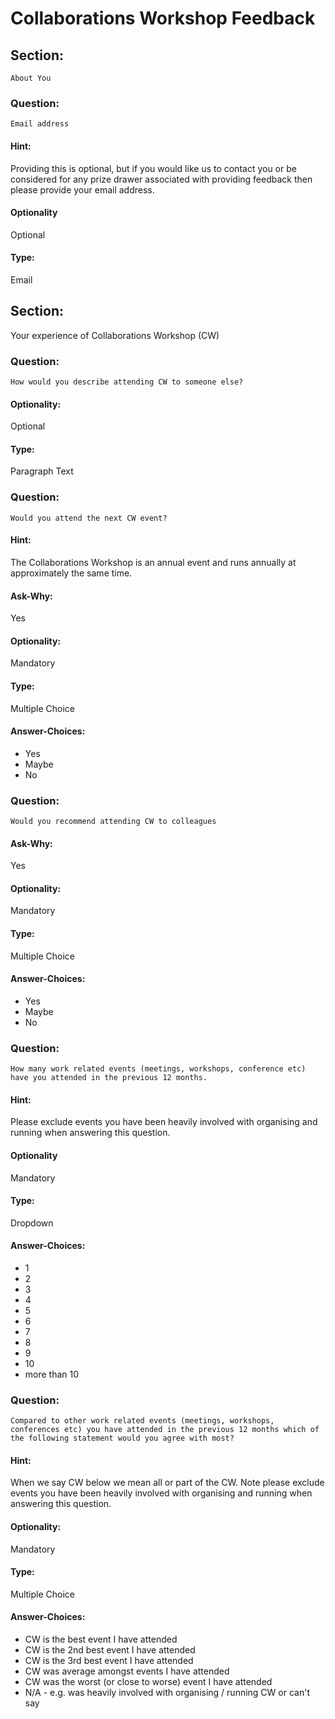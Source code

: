 # Collaborations Workshop Feedback

## Section:
```
About You
```

### Question:
```
Email address
```

#### Hint:
Providing this is optional, but if you would like us to contact you or be considered for any prize drawer associated with providing feedback then please provide your email address.

#### Optionality
Optional

#### Type:
Email

## Section:
Your experience of Collaborations Workshop (CW)

### Question:
```
How would you describe attending CW to someone else?
```

#### Optionality:
Optional
 
#### Type:
Paragraph Text

### Question:
```
Would you attend the next CW event?
```

#### Hint:
The Collaborations Workshop is an annual event and runs annually at approximately the same time.

#### Ask-Why:
Yes

#### Optionality:
Mandatory 

#### Type:
Multiple Choice

#### Answer-Choices:
* Yes
* Maybe
* No

### Question:
```
Would you recommend attending CW to colleagues
```
#### Ask-Why:
Yes

#### Optionality:
Mandatory 

#### Type:
Multiple Choice

#### Answer-Choices:
* Yes
* Maybe
* No

### Question:
```
How many work related events (meetings, workshops, conference etc) have you attended in the previous 12 months.
```

#### Hint:
Please exclude events you have been heavily involved with organising and running when answering this question.

#### Optionality
Mandatory 

#### Type:
Dropdown

#### Answer-Choices:
* 1
* 2
* 3
* 4
* 5
* 6
* 7
* 8
* 9
* 10
* more than 10

### Question:
```
Compared to other work related events (meetings, workshops, conferences etc) you have attended in the previous 12 months which of the following statement would you agree with most?
```

#### Hint:
When we say CW below we mean all or part of the CW. Note please exclude events you have been heavily involved with organising and running when answering this question.

#### Optionality:
Mandatory

#### Type:
Multiple Choice

#### Answer-Choices:
* CW is the best event I have attended
* CW is the 2nd best event I have attended
* CW is the 3rd best event I have attended
* CW was average amongst events I have attended
* CW was the worst (or close to worse) event I have attended
* N/A - e.g. was heavily involved with organising / running CW or can't say


